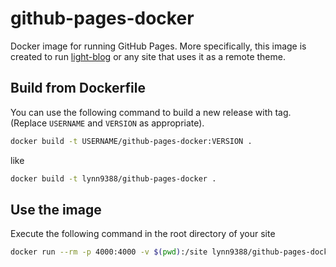 # github-pages-docker

Docker image for running GitHub Pages. More specifically, this image is created to run [light-blog](https://github.com/lynn9388/light-blog) or any site that uses it as a remote theme.

## Build from Dockerfile

You can use the following command to build a new release with tag. (Replace `USERNAME` and `VERSION` as appropriate).

```sh
docker build -t USERNAME/github-pages-docker:VERSION .
```

like

```sh
docker build -t lynn9388/github-pages-docker .
```

## Use the image

Execute the following command in the root directory of your site

```sh
docker run --rm -p 4000:4000 -v $(pwd):/site lynn9388/github-pages-docker
```
